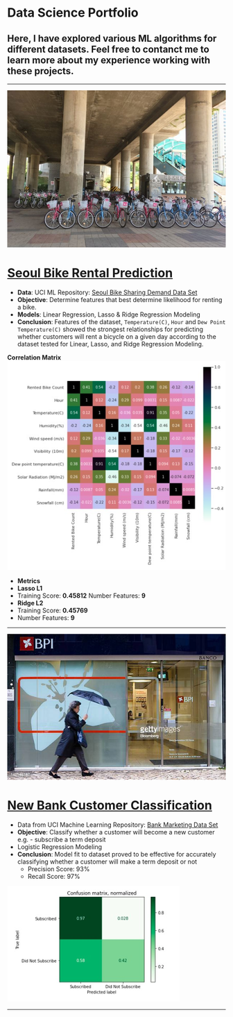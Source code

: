 # Data Science Portfolio

## Here, I have explored various ML algorithms for different datasets. Feel free to contanct me to learn more about my experience working with these projects.

***

<img src="images/seoulbikerental.jpg?raw=true"/>

# [Seoul Bike Rental Prediction](https://github.com/lmkwytnicholas/nicholas-lee.github.io/blob/d0d0b9f4aa8f8963ceffdb97a85e67f65b6e6449/Seoul_Bike_Rental_Prediction.ipynb)
* **Data**: UCI ML Repository: [Seoul Bike Sharing Demand Data Set](https://archive.ics.uci.edu/ml/datasets/Seoul+Bike+Sharing+Demand)
* **Objective**: Determine features that best determine likelihood for renting a bike.
* **Models**: Linear Regression, Lasso & Ridge Regression Modeling
* **Conclusion**: Features of the dataset, `Temperature(C)`, `Hour` and `Dew Point Temperature(C)` showed the strongest relationships for predicting whether customers will rent a bicycle on a given day according to the dataset tested for Linear, Lasso, and Ridge Regression Modeling.

**Correlation Matrix**
<img src="images/plotCorrMatrix.jpg?raw=true"/>
* **Metrics**
* **Lasso L1**
* Training Score: **0.45812**
 Number Features: **9**
* **Ridge L2**
* Training Score: **0.45769**
* Number Features: **9**

***

<img src="images/portugesebankcustomer.jpg?raw=true"/>

# [New Bank Customer Classification](https://github.com/lmkwytnicholas/nicholas-lee.github.io/blob/master/New_Bank_Customer_Classification.ipynb)
* Data from UCI Machine Learning Repository: [Bank Marketing Data Set](https://archive.ics.uci.edu/ml/datasets/Bank+Marketing)
* **Objective**: Classify whether a customer will become a new customer e.g. - subscribe a term deposit
* Logistic Regression Modeling
* **Conclusion**: Model fit to dataset proved to be effective for accurately classifying whether a customer will make a term deposit or not
	* Precision Score: 93%
	* Recall Score: 97% 

<img src="images/bankCustomerConfusionMatrix.jpg?raw=true"/>

***

